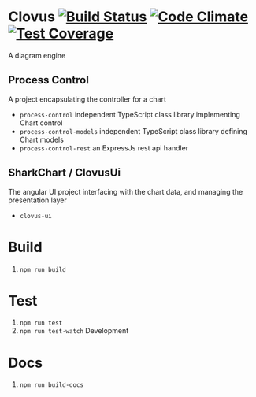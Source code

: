 # Clovus [![Build Status](https://travis-ci.org/GUSCRAWFORD/Clovus.svg?branch=master)](https://travis-ci.org/GUSCRAWFORD/Clovus) [![Code Climate](https://codeclimate.com/github/GUSCRAWFORD/Clovus/badges/gpa.svg)](https://codeclimate.com/github/GUSCRAWFORD/Clovus) [![Test Coverage](https://codeclimate.com/github/GUSCRAWFORD/Clovus/badges/coverage.svg)](https://codeclimate.com/github/GUSCRAWFORD/Clovus/coverage)

A diagram engine

## Process Control
A project encapsulating the controller for a chart
- `process-control` independent TypeScript class library implementing Chart control
- `process-control-models` independent TypeScript class library defining Chart models
- `process-control-rest` an ExpressJs rest api handler

## SharkChart / ClovusUi
The angular UI project interfacing with the chart data, and managing the presentation layer
- `clovus-ui`

# Build
1. `npm run build`

# Test
1. `npm run test`
2. `npm run test-watch` Development

# Docs
1. `npm run build-docs`
